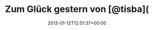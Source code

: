 ---
retweeted: false
source: <a href="http://twitter.com" rel="nofollow">Twitter Web Client</a>
entities:
  hashtags: []
  symbols: []
  user_mentions:
  - name: Sebastian Cohnen
    screen_name: tisba
    indices:
    - '22'
    - '28'
    id_str: '10950602'
    id: '10950602'
  - name: Екатерина Полещук
    screen_name: ProfessorKliq
    indices:
    - '49'
    - '63'
    id_str: '1217674988'
    id: '1217674988'
  urls:
  - url: https://t.co/pRvFx9oG
    expanded_url: https://soundcloud.com/professorkliq/museum
    display_url: soundcloud.com/professorkliq/…
    indices:
    - '82'
    - '103'
display_text_range:
- '0'
- '103'
favorite_count: '0'
id_str: '290078581906894849'
truncated: false
retweet_count: '0'
id: '290078581906894849'
possibly_sensitive: false
created_at: Sat Jan 12 12:51:37 +0000 2013
favorited: false
full_text: 'Zum Glück gestern von [@tisba](https://twitter.com/tisba) die Wissenslücke
  um [@ProfessorKliq](https://twitter.com/ProfessorKliq) schließen lassen:'
lang: de
quote_url: https://soundcloud.com/professorkliq/museum
tags:
- pesos:twitter
date: '2013-01-12T12:51:37+00:00'
src: https://twitter.com/bascht/status/290078581906894849
original_url: https://twitter.com/bascht/status/290078581906894849
type: twitter_tweet
text: 'Zum Glück gestern von [@tisba](https://twitter.com/tisba) die Wissenslücke
  um [@ProfessorKliq](https://twitter.com/ProfessorKliq) schließen lassen:'
title: Zum Glück gestern von [@tisba](

---